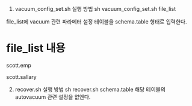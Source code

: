 1) vacuum_config_set.sh
실행 방법
sh vacuum_config_set.sh  file_list

file_list에 vacuum 관련 파라메터 설정 테이블을 schema.table 형태로 입력한다.


file_list 내용
===============
scott.emp

scott.sallary



2) recover.sh
실행 방법
sh recover.sh schema.table
해당 테이블의 autovacuum 관련 설정을 없앤다.

